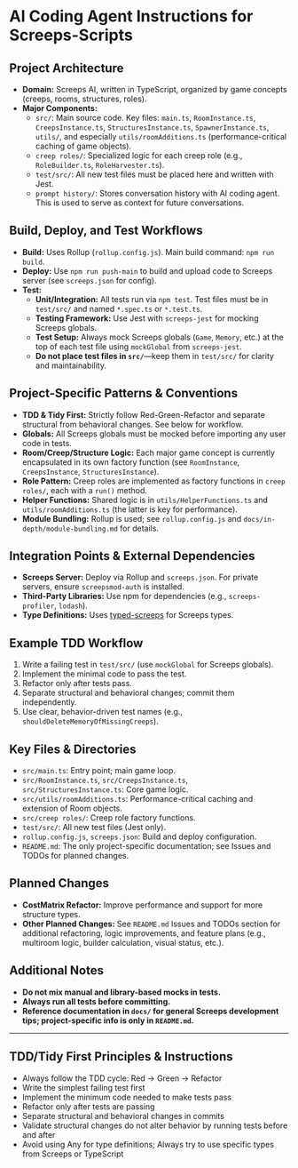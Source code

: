 # AI Coding Agent Instructions for Screeps-Scripts

## Project Architecture

- **Domain:** Screeps AI, written in TypeScript, organized by game concepts (creeps, rooms, structures, roles).
- **Major Components:**
  - `src/`: Main source code. Key files: `main.ts`, `RoomInstance.ts`, `CreepsInstance.ts`, `StructuresInstance.ts`, `SpawnerInstance.ts`, `utils/`, and especially `utils/roomAdditions.ts` (performance-critical caching of game objects).
  - `creep roles/`: Specialized logic for each creep role (e.g., `RoleBuilder.ts`, `RoleHarvester.ts`).
  - `test/src/`: All new test files must be placed here and written with Jest.
  - `prompt history/`: Stores conversation history with AI coding agent. This is used to serve as context for future conversations.

## Build, Deploy, and Test Workflows

- **Build:** Uses Rollup (`rollup.config.js`). Main build command: `npm run build`.
- **Deploy:** Use `npm run push-main` to build and upload code to Screeps server (see `screeps.json` for config).
- **Test:** 
  - **Unit/Integration:** All tests run via `npm test`. Test files must be in `test/src/` and named `*.spec.ts` or `*.test.ts`.
  - **Testing Framework:** Use Jest with `screeps-jest` for mocking Screeps globals.
  - **Test Setup:** Always mock Screeps globals (`Game`, `Memory`, etc.) at the top of each test file using `mockGlobal` from `screeps-jest`.
  - **Do not place test files in `src/`**—keep them in `test/src/` for clarity and maintainability.

## Project-Specific Patterns & Conventions

- **TDD & Tidy First:** Strictly follow Red-Green-Refactor and separate structural from behavioral changes. See below for workflow.
- **Globals:** All Screeps globals must be mocked before importing any user code in tests.
- **Room/Creep/Structure Logic:** Each major game concept is currently encapsulated in its own factory function (see `RoomInstance`, `CreepsInstance`, `StructuresInstance`).
- **Role Pattern:** Creep roles are implemented as factory functions in `creep roles/`, each with a `run()` method.
- **Helper Functions:** Shared logic is in `utils/HelperFunctions.ts` and `utils/roomAdditions.ts` (the latter is key for performance).
- **Module Bundling:** Rollup is used; see `rollup.config.js` and `docs/in-depth/module-bundling.md` for details.

## Integration Points & External Dependencies

- **Screeps Server:** Deploy via Rollup and `screeps.json`. For private servers, ensure `screepsmod-auth` is installed.
- **Third-Party Libraries:** Use npm for dependencies (e.g., `screeps-profiler`, `lodash`).
- **Type Definitions:** Uses [typed-screeps](https://github.com/screepers/typed-screeps) for Screeps types.

## Example TDD Workflow

1. Write a failing test in `test/src/` (use `mockGlobal` for Screeps globals).
2. Implement the minimal code to pass the test.
3. Refactor only after tests pass.
4. Separate structural and behavioral changes; commit them independently.
5. Use clear, behavior-driven test names (e.g., `shouldDeleteMemoryOfMissingCreeps`).

## Key Files & Directories

- `src/main.ts`: Entry point; main game loop.
- `src/RoomInstance.ts`, `src/CreepsInstance.ts`, `src/StructuresInstance.ts`: Core game logic.
- `src/utils/roomAdditions.ts`: Performance-critical caching and extension of Room objects.
- `src/creep roles/`: Creep role factory functions.
- `test/src/`: All new test files (Jest only).
- `rollup.config.js`, `screeps.json`: Build and deploy configuration.
- `README.md`: The only project-specific documentation; see Issues and TODOs for planned changes.

## Planned Changes

- **CostMatrix Refactor:** Improve performance and support for more structure types.
- **Other Planned Changes:** See `README.md` Issues and TODOs section for additional refactoring, logic improvements, and feature plans (e.g., multiroom logic, builder calculation, visual status, etc.).

## Additional Notes

- **Do not mix manual and library-based mocks in tests.**
- **Always run all tests before committing.**
- **Reference documentation in `docs/` for general Screeps development tips; project-specific info is only in `README.md`.**

---

## TDD/Tidy First Principles & Instructions

- Always follow the TDD cycle: Red → Green → Refactor
- Write the simplest failing test first
- Implement the minimum code needed to make tests pass
- Refactor only after tests are passing
- Separate structural and behavioral changes in commits
- Validate structural changes do not alter behavior by running tests before and after
- Avoid using Any for type definitions; Always try to use specific types from Screeps or TypeScript

